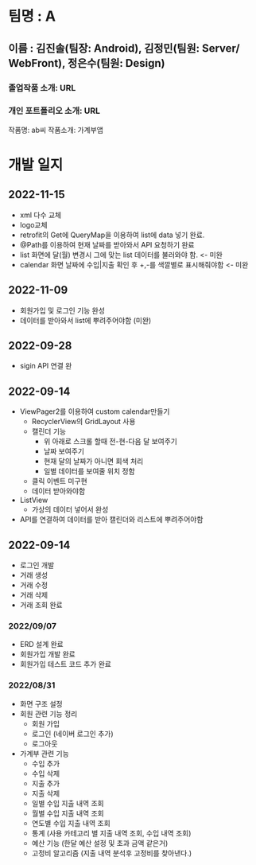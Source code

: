 # 팀명 : A

## 이름 : 김진솔(팀장: Android), 김정민(팀원: Server/ WebFront), 정은수(팀원: Design)

### 졸업작품 소개: URL

### 개인 포트폴리오 소개: URL

작품명: ab씨 
작품소개: 가계부앱

# 개발 일지

## 2022-11-15
- xml 다수 교체
- logo교체
- retrofit의 Get에 QueryMap을 이용하여 list에 data 넣기 완료.
- @Path를 이용하여 현재 날짜를 받아와서 API 요청하기 완료
- list 화면에 달(월) 변경시 그에 맞는 list 데이터를 불러와야 함. <- 미완
- calendar 화면 날짜에 수입|지출 확인 후 +,-를 색깔별로 표시해줘야함 <- 미완

## 2022-11-09
- 회원가입 및 로그인 기능 완성
- 데이터를 받아와서 list에 뿌려주어야함 (미완)

## 2022-09-28
- sigin API 연결 완


## 2022-09-14
- ViewPager2를 이용하여 custom calendar만들기
  - RecyclerView의 GridLayout 사용
  - 캘린더 기능
    - 위 아래로 스크롤 할때 전-현-다음 달 보여주기
    - 날짜 보여주기
    - 현재 달의 날짜가 아니면 회색 처리
    - 일별 데이터를 보여줄 위치 정함
  - 클릭 이벤트 미구현
  - 데이터 받아와야함
- ListView
  - 가상의 데이터 넣어서 완성
- API를 연결하여 데이터를 받아 캘린더와 리스트에 뿌려주어야함
    

## 2022-09-14
- 로그인 개발 
- 거래 생성
- 거래 수정
- 거래 삭제
- 거래 조회
완료

### 2022/09/07
- ERD 설계 완료
- 회원가입 개발 완료
- 회원가입 테스트 코드 추가 완료


### 2022/08/31
- 화면 구조 설정
- 회원 관련 기능 정리
    - 회원 가입
    - 로그인 (네이버 로그인 추가)
    - 로그아웃
- 가계부 관련 기능
    - 수입 추가
    - 수입 삭제
    - 지출 추가
    - 지출 삭제
    - 일별 수입 지출 내역 조회
    - 월별 수입 지출 내역 조회
    - 연도별 수입 지출 내역 조회
    - 통계 (사용 카테고리 별 지출 내역 조회, 수입 내역 조회)
    - 예산 기능 (한달 예산 설정 및 초과 금액 같은거)
    - 고정비 알고리즘 (지출 내역 분석후 고정비를 찾아낸다.)
